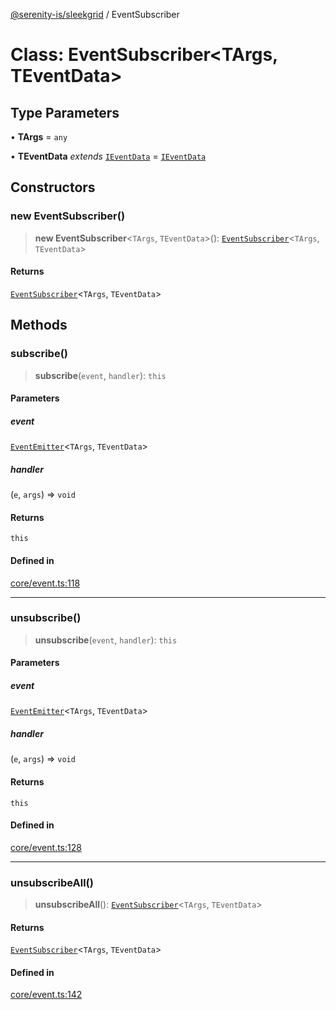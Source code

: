[@serenity-is/sleekgrid](../README.md) / EventSubscriber

# Class: EventSubscriber\<TArgs, TEventData\>

## Type Parameters

• **TArgs** = `any`

• **TEventData** *extends* [`IEventData`](../interfaces/IEventData.md) = [`IEventData`](../interfaces/IEventData.md)

## Constructors

### new EventSubscriber()

> **new EventSubscriber**\<`TArgs`, `TEventData`\>(): [`EventSubscriber`](EventSubscriber.md)\<`TArgs`, `TEventData`\>

#### Returns

[`EventSubscriber`](EventSubscriber.md)\<`TArgs`, `TEventData`\>

## Methods

### subscribe()

> **subscribe**(`event`, `handler`): `this`

#### Parameters

##### event

[`EventEmitter`](EventEmitter.md)\<`TArgs`, `TEventData`\>

##### handler

(`e`, `args`) => `void`

#### Returns

`this`

#### Defined in

[core/event.ts:118](https://github.com/serenity-is/sleekgrid/blob/master/src/core/event.ts#L118)

***

### unsubscribe()

> **unsubscribe**(`event`, `handler`): `this`

#### Parameters

##### event

[`EventEmitter`](EventEmitter.md)\<`TArgs`, `TEventData`\>

##### handler

(`e`, `args`) => `void`

#### Returns

`this`

#### Defined in

[core/event.ts:128](https://github.com/serenity-is/sleekgrid/blob/master/src/core/event.ts#L128)

***

### unsubscribeAll()

> **unsubscribeAll**(): [`EventSubscriber`](EventSubscriber.md)\<`TArgs`, `TEventData`\>

#### Returns

[`EventSubscriber`](EventSubscriber.md)\<`TArgs`, `TEventData`\>

#### Defined in

[core/event.ts:142](https://github.com/serenity-is/sleekgrid/blob/master/src/core/event.ts#L142)
